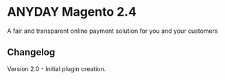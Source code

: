# ANYDAY Magento 2.4
A fair and transparent online payment solution for you and your customers
## Changelog
Version 2.0 - Initial plugin creation.
